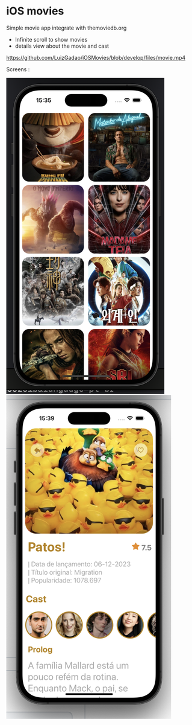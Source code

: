 # iOS movies

Simple movie app integrate with themoviedb.org

- Infinite scroll to show movies
- details view about the movie and cast

https://github.com/LuizGadao/iOSMovies/blob/develop/files/movie.mp4

Screens :

![list movies](https://github.com/LuizGadao/iOSMovies/blob/develop/files/mov_img_2.png?raw=true)
![details movi](https://github.com/LuizGadao/iOSMovies/blob/develop/files/mov_img_1.png?raw=true)

